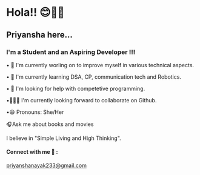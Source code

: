 # Hola!! 😊🙋‍♀️

## Priyansha here...

### I'm a Student and an Aspiring Developer !!!
• 🔭 I'm currently worling on to improve myself in various technical aspects.

• 🌱 I'm currently learning DSA, CP, communication tech and Robotics.

• 🤔 I'm looking for help with competetive programming.

•👀👯‍♀️ I'm currently looking forward to collaborate on Github.

•😄 Pronouns: She/Her

🎧Ask me about books and movies 

I believe in "Simple Living and High Thinking".
#### Connect with me 🤝 :
priyanshanayak233@gmail.com



